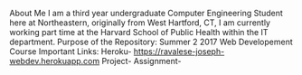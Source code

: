About Me
I am a third year undergraduate Computer Engineering Student here at Northeastern, originally from West Hartford, CT, I am currently working part time at the Harvard School of Public Health within the IT department.
Purpose of the Repository: Summer 2 2017 Web Developement Course
Important Links:
Heroku- https://ravalese-joseph-webdev.herokuapp.com
Project-
Assignment-
